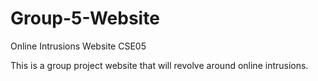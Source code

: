 # Group-5-Website
Online Intrusions Website CSE05

This is a group project website that will revolve around online intrusions.

